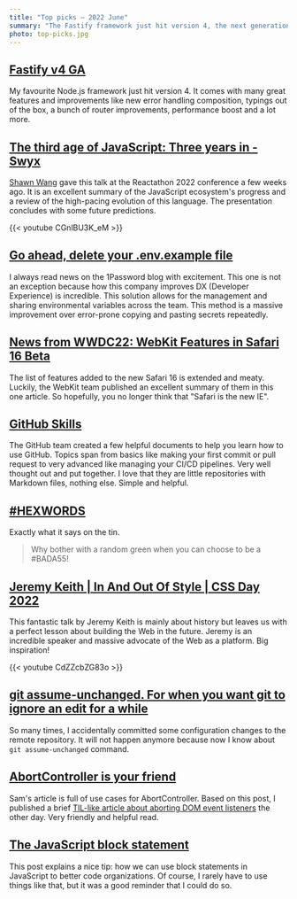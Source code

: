 ```yaml
---
title: "Top picks — 2022 June"
summary: "The Fastify framework just hit version 4, the next generation of JavaScript tooling, an elegant solution to store and share environmental variables by 1Password, a summary of WWDC22, GitHub Skills, #BADA55 hex colours, a dose of inspiration by Jeremy Keith, AbortController and code block in javaScript tip and a lot more…"
photo: top-picks.jpg
---
```


## [Fastify v4 GA](https://medium.com/@fastifyjs/fastify-v4-ga-59f2103b5f0e)

My favourite Node.js framework just hit version 4. It comes with many great features and improvements like new error handling composition, typings out of the box, a bunch of router improvements, performance boost and a lot more.

## [The third age of JavaScript: Three years in - Swyx](https://youtu.be/CGnlBU3K_eM)

[Shawn Wang](https://twitter.com/swyx) gave this talk at the Reactathon 2022 conference a few weeks ago. It is an excellent summary of the JavaScript ecosystem's progress and a review of the high-pacing evolution of this language. The presentation concludes with some future predictions.

{{< youtube CGnlBU3K_eM >}}

## [Go ahead, delete your .env.example file](https://blog.1password.com/delete-your-example-env-file/)

I always read news on the 1Password blog with excitement. This one is not an exception because how this company improves DX (Developer Experience) is incredible. This solution allows for the management and sharing environmental variables across the team. This method is a massive improvement over error-prone copying and pasting secrets repeatedly.

## [News from WWDC22: WebKit Features in Safari 16 Beta](https://webkit.org/blog/12824/news-from-wwdc-webkit-features-in-safari-16-beta/)

The list of features added to the new Safari 16 is extended and meaty. Luckily, the WebKit team published an excellent summary of them in this one article. So hopefully, you no longer think that "Safari is the new IE".

## [GitHub Skills](https://skills.github.com)

The GitHub team created a few helpful documents to help you learn how to use GitHub. Topics span from basics like making your first commit or pull request to very advanced like managing your CI/CD pipelines. Very well thought out and put together. I love that they are little repositories with Markdown files, nothing else. Simple and helpful.

## [#HEXWORDS](https://hexwords.netlify.app)

Exactly what it says on the tin.

> Why bother with a random green when you can choose to be a #BADA55!

## [Jeremy Keith | In And Out Of Style | CSS Day 2022](https://youtu.be/CdZZcbZG83o)

This fantastic talk by Jeremy Keith is mainly about history but leaves us with a perfect lesson about building the Web in the future. Jeremy is an incredible speaker and massive advocate of the Web as a platform. Big inspiration!

{{< youtube CdZZcbZG83o >}}

## [git assume-unchanged. For when you want git to ignore an edit for a while](https://dev.to/nickraphael/git-assume-unchanged-for-when-you-want-git-to-ignore-an-edit-for-a-while-2lig)

So many times, I accidentally committed some configuration changes to the remote repository. It will not happen anymore because now I know about `git assume-unchanged` command.

## [AbortController is your friend](https://whistlr.info/2022/abortcontroller-is-your-friend/)

Sam's article is full of use cases for AbortController. Based on this post, I published a brief [TIL-like article about aborting DOM event listeners](/til-removing-dom-event-handlers-using-abortcontroller/) the other day. Very friendly and helpful read.

## [The JavaScript block statement](https://www.webpro.nl/scraps/javascript-block-statement)

This post explains a nice tip: how we can use block statements in JavaScript to better code organizations. Of course, I rarely have to use things like that, but it was a good reminder that I could do so.

